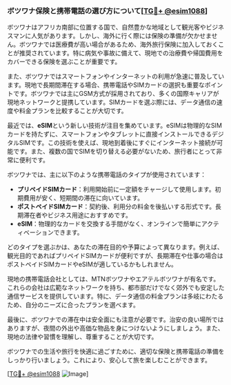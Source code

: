 ### ボツワナ保険と携帯電話の選び方について[[TG💪+ @esim1088](https://t.me/s/esim1088)]

ボツワナはアフリカ南部に位置する国で、自然豊かな地域として観光客やビジネスマンに人気があります。しかし、海外に行く際には保険の準備が欠かせません。ボツワナでは医療費が高い場合があるため、海外旅行保険に加入しておくことが推奨されています。特に病気や事故に備えて、現地での治療費や帰国費用をカバーできる保険を選ぶことが重要です。

また、ボツワナではスマートフォンやインターネットの利用が急速に普及しています。現地で長期間滞在する場合、携帯電話やSIMカードの選択も重要なポイントです。ボツワナでは主にGSM方式が採用されており、多くの国際キャリアが現地ネットワークと提携しています。SIMカードを選ぶ際には、データ通信の速度や料金プランを比較することが大切です。

最近では、**eSIM**という新しい技術が注目を集めています。eSIMは物理的なSIMカードを持たずに、スマートフォンやタブレットに直接インストールできるデジタルSIMです。この技術を使えば、現地到着後にすぐにインターネット接続が可能です。また、複数の国でSIMを切り替える必要がないため、旅行者にとって非常に便利です。

ボツワナでは、主に以下のような携帯電話のタイプが使用されています：

- **プリペイドSIMカード**：利用開始前に一定額をチャージして使用します。初期費用が安く、短期間の滞在に向いています。
- **ポストペイドSIMカード**：契約後、利用分の料金を後払いする形式です。長期滞在者やビジネス用途におすすめです。
- **eSIM**：物理的なカードを交換する手間がなく、オンラインで簡単にアクティベーションできます。

どのタイプを選ぶかは、あなたの滞在目的や予算によって異なります。例えば、観光目的であればプリペイドSIMカードが便利ですが、長期滞在や仕事の場合はポストペイドSIMカードやeSIMが適しているかもしれません。

現地の携帯電話会社としては、MTNボツワナやエアテルボツワナが有名です。これらの会社は広範なネットワークを持ち、都市部だけでなく郊外でも安定した通信サービスを提供しています。特に、データ通信の料金プランは多岐にわたるため、自分のニーズに合ったプランを選べます。

最後に、ボツワナでの滞在中は安全面にも注意が必要です。治安の良い場所ではありますが、夜間の外出や高価な物品を身につけないようにしましょう。また、現地の法律や習慣を理解し、尊重することが大切です。

ボツワナでの生活や旅行を快適に過ごすために、適切な保険と携帯電話の準備をしっかり行いましょう。これにより、安心して旅を楽しむことができます。

[[TG💪+ @esim1088](https://t.me/s/esim1088) ![Image](https://i.postimg.cc/Y0z9fWf4/image.png)]